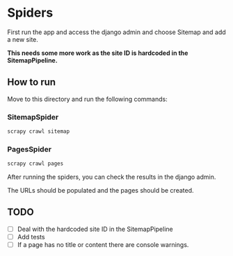 # Spiders

First run the app and access the django admin and choose Sitemap and add a new site.

**This needs some more work as the site ID is hardcoded in the SitemapPipeline.**

## How to run

Move to this directory and run the following commands:

### SitemapSpider

```bash
scrapy crawl sitemap
```

### PagesSpider

```bash
scrapy crawl pages
```

After running the spiders, you can check the results in the django admin.

The URLs should be populated and the pages should be created.

## TODO

- [ ] Deal with the hardcoded site ID in the SitemapPipeline
- [ ] Add tests
- [ ] If a page has no title or content there are console warnings.
